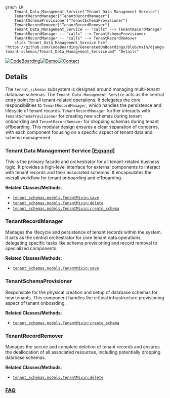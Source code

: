 ```mermaid
graph LR
    Tenant_Data_Management_Service["Tenant Data Management Service"]
    TenantRecordManager["TenantRecordManager"]
    TenantSchemaProvisioner["TenantSchemaProvisioner"]
    TenantRecordRemover["TenantRecordRemover"]
    Tenant_Data_Management_Service -- "calls" --> TenantRecordManager
    TenantRecordManager -- "calls" --> TenantSchemaProvisioner
    TenantRecordManager -- "calls" --> TenantRecordRemover
    click Tenant_Data_Management_Service href "https://github.com/CodeBoarding/GeneratedOnBoardings/blob/main/django-tenant-schemas/Tenant_Data_Management_Service.md" "Details"
```

[![CodeBoarding](https://img.shields.io/badge/Generated%20by-CodeBoarding-9cf?style=flat-square)](https://github.com/CodeBoarding/GeneratedOnBoardings)[![Demo](https://img.shields.io/badge/Try%20our-Demo-blue?style=flat-square)](https://www.codeboarding.org/demo)[![Contact](https://img.shields.io/badge/Contact%20us%20-%20contact@codeboarding.org-lightgrey?style=flat-square)](mailto:contact@codeboarding.org)

## Details

The `tenant_schemas` subsystem is designed around managing multi-tenant database schemas. The `Tenant Data Management Service` acts as the central entry point for all tenant-related operations. It delegates the core responsibilities to `TenantRecordManager`, which handles the persistence and lifecycle of tenant records. `TenantRecordManager` further interacts with `TenantSchemaProvisioner` for creating new schemas during tenant onboarding and `TenantRecordRemover` for dropping schemas during tenant offboarding. This modular design ensures a clear separation of concerns, with each component focusing on a specific aspect of tenant data and schema management.

### Tenant Data Management Service [[Expand]](./Tenant_Data_Management_Service.md)
This is the primary facade and orchestrator for all tenant-related business logic. It provides a high-level interface for external components to interact with tenant records and their associated schemas. It encapsulates the overall workflow for tenant onboarding and offboarding.


**Related Classes/Methods**:

- <a href="https://github.com/bernardopires/django-tenant-schemas/blob/master/tenant_schemas/models.py" target="_blank" rel="noopener noreferrer">`tenant_schemas.models.TenantMixin:save`</a>
- <a href="https://github.com/bernardopires/django-tenant-schemas/blob/master/tenant_schemas/models.py" target="_blank" rel="noopener noreferrer">`tenant_schemas.models.TenantMixin:delete`</a>
- <a href="https://github.com/bernardopires/django-tenant-schemas/blob/master/tenant_schemas/models.py" target="_blank" rel="noopener noreferrer">`tenant_schemas.models.TenantMixin:create_schema`</a>


### TenantRecordManager
Manages the lifecycle and persistence of tenant records within the system. It acts as the central orchestrator for core tenant data operations, delegating specific tasks like schema provisioning and record removal to specialized components.


**Related Classes/Methods**:

- <a href="https://github.com/bernardopires/django-tenant-schemas/blob/master/tenant_schemas/models.py" target="_blank" rel="noopener noreferrer">`tenant_schemas.models.TenantMixin:save`</a>


### TenantSchemaProvisioner
Responsible for the physical creation and setup of database schemas for new tenants. This component handles the critical infrastructure provisioning aspect of tenant onboarding.


**Related Classes/Methods**:

- <a href="https://github.com/bernardopires/django-tenant-schemas/blob/master/tenant_schemas/models.py" target="_blank" rel="noopener noreferrer">`tenant_schemas.models.TenantMixin:create_schema`</a>


### TenantRecordRemover
Manages the secure and complete deletion of tenant records and ensures the deallocation of all associated resources, including potentially dropping database schemas.


**Related Classes/Methods**:

- <a href="https://github.com/bernardopires/django-tenant-schemas/blob/master/tenant_schemas/models.py" target="_blank" rel="noopener noreferrer">`tenant_schemas.models.TenantMixin:delete`</a>




### [FAQ](https://github.com/CodeBoarding/GeneratedOnBoardings/tree/main?tab=readme-ov-file#faq)